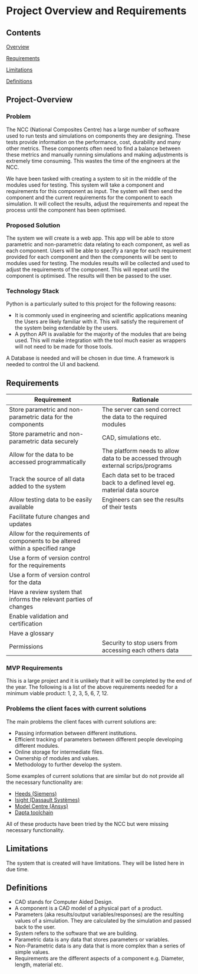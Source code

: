 # Project Overview and Requirements
## Contents 
[Overview](Project-Overview)  

[Requirements](Requirements)  

[Limitations](Limitations)  

[Definitions](Definitions)  


## Project-Overview
### Problem
The NCC (National Composites Centre) has a large number of software used to run tests and simulations on components they are designing. These tests provide information on the performance, cost, durability and many other metrics. These components often need to find a balance between these metrics and manually running simulations and making adjustments is extremely time consuming. This wastes the time of the engineers at the NCC.

We have been tasked with creating a system to sit in the middle of the modules used for testing. This system will take a component and requirements for this component as input. The system will then send the component and the current requirements for the component to each simulation. It will collect the results, adjust the requirements and repeat the process until the component has been optimised.

### Proposed Solution
The system we will create is a web app. This app will be able to store parametric and non-parametric data relating to each component, as well as each component. Users will be able to specify a range for each requirement provided for each component and then the components will be sent to modules used for testing. The modules results will be collected and used to adjust the requirements of the component. This will repeat until the component is optimised. The results will then be passed to the user.

### Technology Stack
Python is a particularly suited to this project for the following reasons:
* It is commonly used in engineering and scientific applications meaning the Users are likely familiar with it. This will satisfy the requirement of the system being extendable by the users.
* A python API is available for the majority of the modules that are being used. This will make integration with the tool much easier as wrappers will not need to be made for those tools. 

A Database is needed and will be chosen in due time.
A framework is needed to control the UI and backend.

## Requirements
| Requirement | Rationale |
| ----------- | --------- |
| Store parametric and non-parametric data for the components | The server can send correct the data to the required modules |
| Store parametric and non-parametric data securely | CAD, simulations etc. |
| Allow for the data to be accessed programmatically | The platform needs to allow data to be accessed through external scrips/programs |
| Track the source of all data added to the system | Each data set to be traced back to a defined level eg. material data source |
| Allow testing data to be easily available | Engineers can see the results of their tests |
| Facilitate future changes and updates |  |
| Allow for the requirements of components to be altered within a specified range |  |
| Use a form of version control for the requirements |  |
| Use a form of version control for the data |  |
| Have a review system that informs the relevant parties of changes |  |
| Enable validation and certification |  |
| Have a glossary |  |
| Permissions | Security to stop users from accessing each others data |

### MVP Requirements
This is a large project and it is unlikely that it will be completed by the end of the year. The following is a list of the above requirements needed for a minimum viable product: 1, 2, 3, 5, 6, 7, 12.

### Problems the client faces with current solutions
The main problems the client faces with current solutions are:
* Passing information between different institutions.
* Efficient tracking of parameters between different people developing different modules.
* Online storage for intermediate files.
* Ownership of modules and values.
* Methodology to further develop the system.

Some examples of current solutions that are similar but do not provide all the necessary functionality are:
*  [Heeds (Siemens)](https://plm.sw.siemens.com/en-US/simcenter/integration-solutions/heeds/)
* [Isight (Dassault Systèmes)](https://www.3ds.com/products-services/simulia/products/isight-simulia-execution-engine/)
* [Model Centre (Ansys)](https://www.ansys.com/en-gb/products/connect/ansys-modelcenter)
* [Dapta toolchain](https://www.dapta.com/)

All of these products have been tried by the NCC but were missing necessary functionality.

## Limitations
The system that is created will have limitations. They will be listed here in due time.

## Definitions
* CAD stands for Computer Aided Design.
* A component is a CAD model of a physical part of a product.
* Parameters (aka results/output variables/responses) are the resulting values of a simulation. They are calculated by the simulation and passed back to the user.
* System refers to the software that we are building.
* Parametric data is any data that stores parameters or variables.
* Non-Parametric data is any data that is more complex than a series of simple values.
* Requirements are the different aspects of a component e.g. Diameter, length, material etc.
